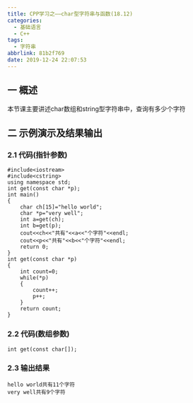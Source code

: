 ```yaml
---
title: CPP学习之——char型字符串与函数(18.12)
categories:
  - 基础语言
  - C++
tags:
  - 字符串
abbrlink: 81b2f769
date: 2019-12-24 22:07:53
---
```

## 一 概述

本节课主要讲述char数组和string型字符串中，查询有多少个字符   

<!--more-->

## 二 示例演示及结果输出

### 2.1 代码(指针参数)

```
#include<iostream>
#include<cstring>
using namespace std;
int get(const char *p);
int main()
{
	char ch[15]="hello world";
	char *p="very well";
	int a=get(ch);
	int b=get(p);
	cout<<ch<<"共有"<<a<<"个字符"<<endl;
	cout<<p<<"共有"<<b<<"个字符"<<endl;
	return 0;
}
int get(const char *p)
{
	int count=0;
	while(*p)
	{
		count++;
		p++;
	}
	return count;
}
```

### 2.2  代码(数组参数)

```
int get(const char[]);
```

### 2.3 输出结果

```
hello world共有11个字符
very well共有9个字符
```

